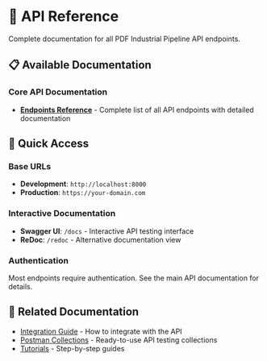 # 🔗 API Reference

Complete documentation for all PDF Industrial Pipeline API endpoints.

## 📋 Available Documentation

### Core API Documentation
- **[Endpoints Reference](ENDPOINTS_REFERENCE.md)** - Complete list of all API endpoints with detailed documentation

## 🚀 Quick Access

### Base URLs
- **Development**: `http://localhost:8000`
- **Production**: `https://your-domain.com`

### Interactive Documentation
- **Swagger UI**: `/docs` - Interactive API testing interface
- **ReDoc**: `/redoc` - Alternative documentation view

### Authentication
Most endpoints require authentication. See the main API documentation for details.

## 📖 Related Documentation
- [Integration Guide](../integration/API_INTEGRATION_GUIDE.md) - How to integrate with the API
- [Postman Collections](../postman/) - Ready-to-use API testing collections
- [Tutorials](../tutorials/) - Step-by-step guides